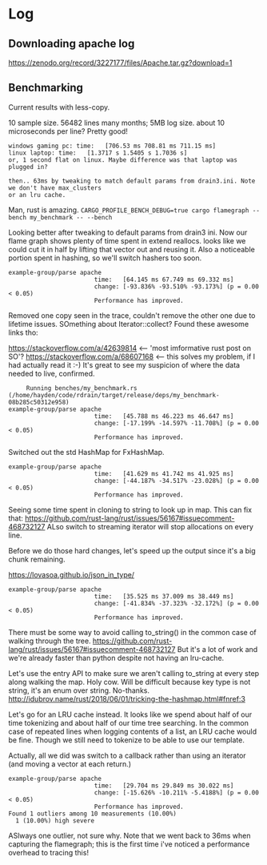 # Log

## Downloading apache log
https://zenodo.org/record/3227177/files/Apache.tar.gz?download=1

## Benchmarking

Current results with less-copy.


10 sample size.
56482 lines many months; 5MB log size.
about 10 microseconds per line? Pretty good!
```
windows gaming pc: time:   [706.53 ms 708.81 ms 711.15 ms]
linux laptop: time:   [1.3717 s 1.5405 s 1.7036 s]
or, 1 second flat on linux. Maybe difference was that laptop was plugged in?

then.. 63ms by tweaking to match default params from drain3.ini. Note we don't have max_clusters
or an lru cache.
```


Man, rust is amazing.
`CARGO_PROFILE_BENCH_DEBUG=true cargo flamegraph --bench my_benchmark -- --bench`




Looking better after tweaking to default params from drain3 ini. Now our flame graph shows plenty of time spent in extend reallocs.
looks like we could cut it in half by lifting that vector out and reusing it.
Also a noticeable portion spent in hashing, so we'll switch hashers too soon.
```
example-group/parse apache
                        time:   [64.145 ms 67.749 ms 69.332 ms]
                        change: [-93.836% -93.510% -93.173%] (p = 0.00 < 0.05)
                        Performance has improved.
```

Removed one copy seen in the trace, couldn't remove the other one due to lifetime issues.
SOmething about Iterator::collect? Found these awesome links tho:

https://stackoverflow.com/a/42639814 <-- 'most imformative rust post on SO'?
https://stackoverflow.com/a/68607168 <-- this solves my problem, if I had actually read it :-) It's great to see my suspicion of where the data needed to live, confirmed.

```
     Running benches/my_benchmark.rs (/home/hayden/code/rdrain/target/release/deps/my_benchmark-08b285c50312e958)
example-group/parse apache
                        time:   [45.788 ms 46.223 ms 46.647 ms]
                        change: [-17.199% -14.597% -11.708%] (p = 0.00 < 0.05)
                        Performance has improved.
```


Switched out the std HashMap for FxHashMap.
```
example-group/parse apache
                        time:   [41.629 ms 41.742 ms 41.925 ms]
                        change: [-44.187% -34.517% -23.028%] (p = 0.00 < 0.05)
                        Performance has improved.
```


Seeing some time spent in cloning to string to look up in map. This can fix that:
https://github.com/rust-lang/rust/issues/56167#issuecomment-468732127
ALso switch to streaming iterator will stop allocations on every line.

Before we do those hard changes, let's speed up the output since it's a big chunk remaining.

https://lovasoa.github.io/json_in_type/


```
example-group/parse apache
                        time:   [35.525 ms 37.009 ms 38.449 ms]
                        change: [-41.834% -37.323% -32.172%] (p = 0.00 < 0.05)
                        Performance has improved.
```

There must be some way to avoid calling to_string() in the common case of walking through the tree.
https://github.com/rust-lang/rust/issues/56167#issuecomment-468732127
But it's a lot of work and we're already faster than python despite not having an lru-cache.

Let's use the entry API to make sure we aren't calling to_string at every step along walking the map.
Holy cow. Will be difficult because key type is not string, it's an enum over string. No-thanks.
http://idubrov.name/rust/2018/06/01/tricking-the-hashmap.html#fnref:3

Let's go for an LRU cache instead. It looks like we spend about half of our time tokenizing and about half of our time tree searching.
In the common case of repeated lines when logging contents of a list, an LRU cache would be fine.
Though we still need to tokenize to be able to use our template.


Actually, all we did was switch to a callback rather than using an iterator (and moving a vector at each return.)
```
example-group/parse apache
                        time:   [29.704 ms 29.849 ms 30.022 ms]
                        change: [-15.626% -10.211% -5.4188%] (p = 0.00 < 0.05)
                        Performance has improved.
Found 1 outliers among 10 measurements (10.00%)
  1 (10.00%) high severe
```
ASlways one outlier, not sure why.
Note that we went back to 36ms when capturing the flamegraph; this is the first time i've noticed a performance overhead to tracing this!
